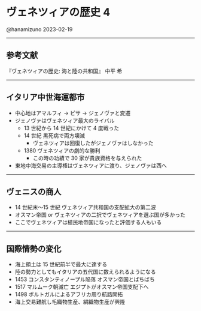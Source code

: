 # ヴェネツィアの歴史 4

@hanamizuno
2023-02-19

---

## 参考文献

『ヴェネツィアの歴史: 海と陸の共和国』
中平 希

---

## イタリア中世海運都市

- 中心地はアマルフィ -> ピサ -> ジェノヴァと変遷
- ジェノヴァはヴェネツィア最大のライバル
  - 13 世紀から 14 世紀にかけて 4 度戦った
  - 14 世紀 黒死病で両方壊滅
    - ヴェネツィアは回復したがジェノヴァはしなかった
  - 1380 ヴェネツィアの劇的な勝利
    - この時の功績で 30 家が貴族資格を与えられた
- 東地中海交易の主導権はヴェネツィアに渡り、ジェノヴァは西へ

---

## ヴェニスの商人

- 14 世紀末〜15 世紀 ヴェネツィア共和国の支配拡大の第二波
- オスマン帝国 or ヴェネツィアの二択でヴェネツィアを選ぶ国が多かった
- ここでヴェネツィアは植民地帝国になったと評価する人もいる

---

## 国際情勢の変化

- 海上領土は 15 世紀前半で最大に達する
- 陸の勢力としてもイタリアの五代国に数えられるようになる
- 1453 コンスタンティノープル陥落 オスマン帝国とばちばち
- 1517 マルムーク朝滅亡 エジプトがオスマン帝国支配下へ
- 1498 ポルトガルによるアフリカ周り航路開拓
- 海上交易難航し毛織物生産、絹織物生産が興隆
